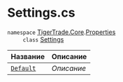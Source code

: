 
# Settings.cs
`namespace` [TigerTrade.Core](../../../TigerTrade.Core.md).[Properties](../../../TigerTrade.Core/Properties.md)  
&nbsp;&nbsp;&nbsp;&nbsp;&nbsp;&nbsp;&nbsp;&nbsp;&nbsp;`class` [Settings](../Settings.cs.md)

| Название | Описание |
| --- | --- |
| [`Default`](./Свойства/Default.md) | *Описание* |
